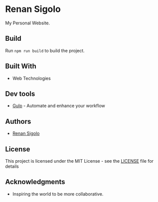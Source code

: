 # Renan Sigolo

My Personal Website.

## Build

Run `npm run build` to build the project.

## Built With

* Web Technologies

## Dev tools

* [Gulp](https://gulpjs.com/) - Automate and enhance your workflow

## Authors

* [Renan Sigolo](https://github.com/renansigolo)

## License

This project is licensed under the MIT License - see the [LICENSE](LICENSE) file for details

## Acknowledgments

* Inspiring the world to be more collaborative.
